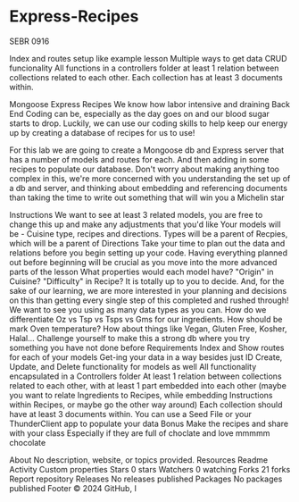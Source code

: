 # Express-Recipes

SEBR 0916

Index and routes setup like example lesson
Multiple ways to get data 
CRUD funcionality
All functions in a controllers folder
at least 1 relation between collections related to each other. Each collection has at least 3 documents within. 

Mongoose Express Recipes
We know how labor intensive and draining Back End Coding can be, especially as the day goes on and our blood sugar starts to drop. Luckily, we can use our coding skills to help keep our energy up by creating a database of recipes for us to use!

For this lab we are going to create a Mongoose db and Express server that has a number of models and routes for each. And then adding in some recipes to populate our database. Don't worry about making anything too complex in this, we're more concerned with you understanding the set up of a db and server, and thinking about embedding and referencing documents than taking the time to write out something that will win you a Michelin star

Instructions
We want to see at least 3 related models, you are free to change this up and make any adjustments that you'd like
Your models will be - Cuisine type, recipes and directions. Types will be a parent of Recpies, which will be a parent of Directions
Take your time to plan out the data and relations before you begin setting up your code. Having everything planned out before beginning will be crucial as you move into the more advanced parts of the lesson
What properties would each model have? "Origin" in Cuisine? "Difficulty" in Recipe? It is totally up to you to decide. And, for the sake of our learning, we are more interested in your planning and decisions on this than getting every single step of this completed and rushed through!
We want to see you using as many data types as you can. How do we differentiate Oz vs Tsp vs Tsps vs Gms for our ingredients. How should be mark Oven temperature? How about things like Vegan, Gluten Free, Kosher, Halal... Challenge yourself to make this a strong db where you try something you have not done before
Requirements
Index and Show routes for each of your models
Get-ing your data in a way besides just ID
Create, Update, and Delete functionality for models as well
All functionality encapsulated in a Controllers folder
At least 1 relation between collections related to each other, with at least 1 part embedded into each other (maybe you want to relate Ingredients to Recipes, while embedding Instructions within Recipes, or maybe go the other way around)
Each collection should have at least 3 documents within. You can use a Seed File or your ThunderClient app to populate your data
Bonus
Make the recipes and share with your class
Especially if they are full of choclate and love
mmmmm chocolate


About
No description, website, or topics provided.
Resources
 Readme
 Activity
 Custom properties
Stars
 0 stars
Watchers
 0 watching
Forks
 21 forks
Report repository
Releases
No releases published
Packages
No packages published
Footer
© 2024 GitHub, I